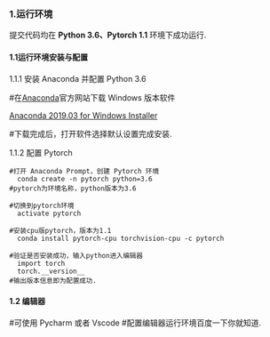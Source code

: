

### 1.运行环境
  提交代码均在 **Python 3.6、Pytorch 1.1** 环境下成功运行.

#### 1.1运行环境安装与配置
  1.1.1 安装 Anaconda 并配置 Python 3.6
  
  #在[Anaconda](http://jianshu.com)官方网站下载 Windows 版本软件
  
   [Anaconda 2019.03 for Windows Installer](https://repo.anaconda.com/archive/Anaconda3-2019.03-Windows-x86_64.exe)
  
  #下载完成后，打开软件选择默认设置完成安装.
  
  1.1.2 配置 Pytorch 
  ```
  #打开 Anaconda Prompt，创建 Pytorch 环境
    conda create -n pytorch python=3.6
  #pytorch为环境名称，python版本为3.6
  
  #切换到pytorch环境
    activate pytorch
  
  #安装cpu版pytorch，版本为1.1
    conda install pytorch-cpu torchvision-cpu -c pytorch
  
  #验证是否安装成功，输入python进入编辑器
    import torch
    torch.__version__
  #输出版本信息即为配置成功.
  ```
#### 1.2 编辑器
  #可使用 Pycharm 或者 Vscode
  #配置编辑器运行环境百度一下你就知道.
  
